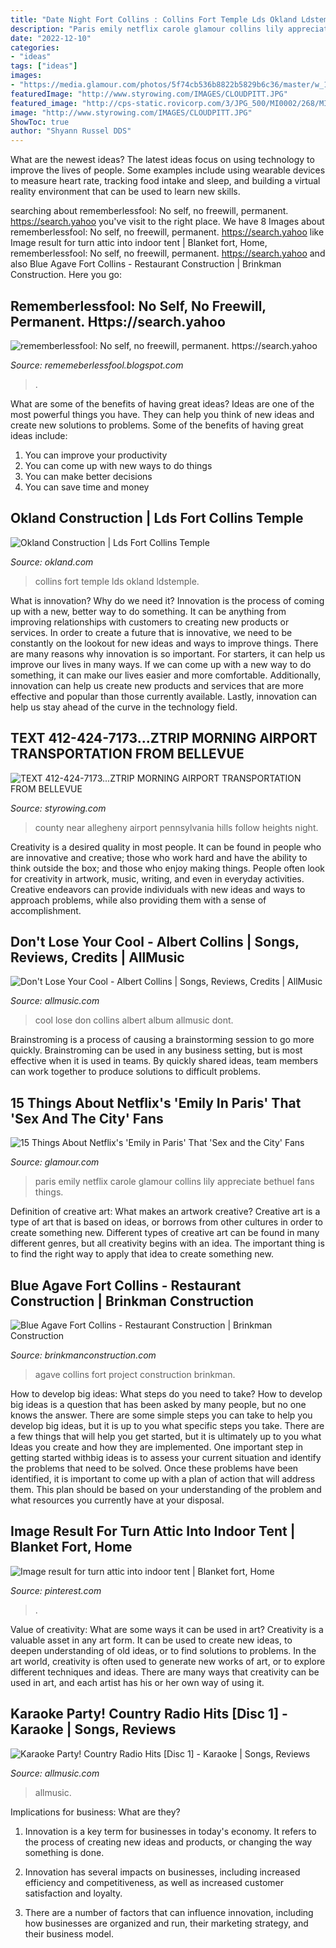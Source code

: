 ```yaml
---
title: "Date Night Fort Collins : Collins Fort Temple Lds Okland Ldstemple"
description: "Paris emily netflix carole glamour collins lily appreciate bethuel fans things"
date: "2022-12-10"
categories:
- "ideas"
tags: ["ideas"]
images:
- "https://media.glamour.com/photos/5f74cb536b8822b5829b6c36/master/w_1600%2Cc_limit/emily-in-paris.jpg"
featuredImage: "http://www.styrowing.com/IMAGES/CLOUDPITT.JPG"
featured_image: "http://cps-static.rovicorp.com/3/JPG_500/MI0002/268/MI0002268822.jpg?partner=allrovi.com"
image: "http://www.styrowing.com/IMAGES/CLOUDPITT.JPG"
ShowToc: true
author: "Shyann Russel DDS"
---
```



What are the newest ideas?
The latest ideas focus on using technology to improve the lives of people. Some examples include using wearable devices to measure heart rate, tracking food intake and sleep, and building a virtual reality environment that can be used to learn new skills.

	

		
searching about rememberlessfool: No self, no freewill, permanent. https://search.yahoo you've visit to the right place. We have 8 Images about rememberlessfool: No self, no freewill, permanent. https://search.yahoo like Image result for turn attic into indoor tent | Blanket fort, Home, rememberlessfool: No self, no freewill, permanent. https://search.yahoo and also Blue Agave Fort Collins - Restaurant Construction | Brinkman Construction. Here you go:
		
    
## Rememberlessfool: No Self, No Freewill, Permanent. Https://search.yahoo

<img loading=lazy src="https://1.bp.blogspot.com/-qNvgSStlkbc/YNZaPmjCezI/AAAAAAAAm50/ZPB3N_jhe5oFeJIxVchmZ9y0flFbHl7ngCLcBGAsYHQ/w1200-h630-p-k-no-nu/Untitled.png9.png" onerror="this.onerror=null;this.src='https://tse4.mm.bing.net/th?id=OIP.R5nhYK9yLarblJhwGKG9QAHaD4&amp;pid=15.1';" alt="rememberlessfool: No self, no freewill, permanent. https://search.yahoo">

_Source: rememeberlessfool.blogspot.com_

>. 

	

What are some of the benefits of having great ideas?
Ideas are one of the most powerful things you have. They can help you think of new ideas and create new solutions to problems. Some of the benefits of having great ideas include: 
1. You can improve your productivity
2. You can come up with new ways to do things
3. You can make better decisions
4. You can save time and money

    
## Okland Construction | Lds Fort Collins Temple

<img loading=lazy src="https://www.okland.com/app/images/cms/gal_205_3083.jpg" onerror="this.onerror=null;this.src='https://tse3.mm.bing.net/th?id=OIP.f9rqi_djpPfq7E5MycAIEQHaEg&amp;pid=15.1';" alt="Okland Construction | Lds Fort Collins Temple">

_Source: okland.com_

>collins fort temple lds okland ldstemple. 

	

What is innovation? Why do we need it?
Innovation is the process of coming up with a new, better way to do something. It can be anything from improving relationships with customers to creating new products or services. In order to create a future that is innovative, we need to be constantly on the lookout for new ideas and ways to improve things.
There are many reasons why innovation is so important. For starters, it can help us improve our lives in many ways. If we can come up with a new way to do something, it can make our lives easier and more comfortable. Additionally, innovation can help us create new products and services that are more effective and popular than those currently available. Lastly, innovation can help us stay ahead of the curve in the technology field.

    
## TEXT 412-424-7173...ZTRIP MORNING AIRPORT TRANSPORTATION FROM BELLEVUE

<img loading=lazy src="http://www.styrowing.com/IMAGES/CLOUDPITT.JPG" onerror="this.onerror=null;this.src='https://tse4.mm.bing.net/th?id=OIP.dfvyylzyAvW2ClSBCvDNpgHaEo&amp;pid=15.1';" alt="TEXT 412-424-7173...ZTRIP MORNING AIRPORT TRANSPORTATION FROM BELLEVUE">

_Source: styrowing.com_

>county near allegheny airport pennsylvania hills follow heights night. 

	

Creativity is a desired quality in most people. It can be found in people who are innovative and creative; those who work hard and have the ability to think outside the box; and those who enjoy making things. People often look for creativity in artwork, music, writing, and even in everyday activities. Creative endeavors can provide individuals with new ideas and ways to approach problems, while also providing them with a sense of accomplishment.

    
## Don&#039;t Lose Your Cool - Albert Collins | Songs, Reviews, Credits | AllMusic

<img loading=lazy src="http://cps-static.rovicorp.com/3/JPG_500/MI0002/268/MI0002268822.jpg?partner=allrovi.com" onerror="this.onerror=null;this.src='https://tse1.mm.bing.net/th?id=OIP.lEeorty5jBIvYOYShn0ogAHaHZ&amp;pid=15.1';" alt="Don&#039;t Lose Your Cool - Albert Collins | Songs, Reviews, Credits | AllMusic">

_Source: allmusic.com_

>cool lose don collins albert album allmusic dont. 

	

Brainstroming is a process of causing a brainstorming session to go more quickly. Brainstroming can be used in any business setting, but is most effective when it is used in teams. By quickly shared ideas, team members can work together to produce solutions to difficult problems.

    
## 15 Things About Netflix&#039;s &#039;Emily In Paris&#039; That &#039;Sex And The City&#039; Fans

<img loading=lazy src="https://media.glamour.com/photos/5f74cb536b8822b5829b6c36/master/w_1600%2Cc_limit/emily-in-paris.jpg" onerror="this.onerror=null;this.src='https://tse2.mm.bing.net/th?id=OIP.dvSBUByCH2dS3JV5hxQwNgHaLH&amp;pid=15.1';" alt="15 Things About Netflix&#039;s &#039;Emily in Paris&#039; That &#039;Sex and the City&#039; Fans">

_Source: glamour.com_

>paris emily netflix carole glamour collins lily appreciate bethuel fans things. 

	

Definition of creative art: What makes an artwork creative?
Creative art is a type of art that is based on ideas, or borrows from other cultures in order to create something new. 
Different types of creative art can be found in many different genres, but all creativity begins with an idea. The important thing is to find the right way to apply that idea to create something new.

    
## Blue Agave Fort Collins - Restaurant Construction | Brinkman Construction

<img loading=lazy src="https://brinkmanconstruction.com/wp-content/uploads/2018/09/blue-agave-gallery5.jpg" onerror="this.onerror=null;this.src='https://tse4.mm.bing.net/th?id=OIP.zcM9vBoSLvRQv9nIom9HugHaFN&amp;pid=15.1';" alt="Blue Agave Fort Collins - Restaurant Construction | Brinkman Construction">

_Source: brinkmanconstruction.com_

>agave collins fort project construction brinkman. 

	

How to develop big ideas: What steps do you need to take?
How to develop big ideas is a question that has been asked by many people, but no one knows the answer. There are some simple steps you can take to help you develop big ideas, but it is up to you what specific steps you take. There are a few things that will help you get started, but it is ultimately up to you what Ideas you create and how they are implemented.
One important step in getting started withbig ideas is to assess your current situation and identify the problems that need to be solved. Once these problems have been identified, it is important to come up with a plan of action that will address them. This plan should be based on your understanding of the problem and what resources you currently have at your disposal.

    
## Image Result For Turn Attic Into Indoor Tent | Blanket Fort, Home

<img loading=lazy src="https://i.pinimg.com/736x/72/ab/fa/72abfaffb1074a72acb3e3da48afa611.jpg" onerror="this.onerror=null;this.src='https://tse2.mm.bing.net/th?id=OIP.KWsdf_6vt5Zy0uneHsukKQHaFj&amp;pid=15.1';" alt="Image result for turn attic into indoor tent | Blanket fort, Home">

_Source: pinterest.com_

>. 

	

Value of creativity: What are some ways it can be used in art?
Creativity is a valuable asset in any art form. It can be used to create new ideas, to deepen understanding of old ideas, or to find solutions to problems. In the art world, creativity is often used to generate new works of art, or to explore different techniques and ideas. There are many ways that creativity can be used in art, and each artist has his or her own way of using it.

    
## Karaoke Party! Country Radio Hits [Disc 1] - Karaoke | Songs, Reviews

<img loading=lazy src="https://cps-static.rovicorp.com/3/JPG_1080/MI0001/701/MI0001701365.jpg?partner=allrovi.com" onerror="this.onerror=null;this.src='https://tse3.mm.bing.net/th?id=OIP.d2FM9t1Tfx1MMSKA8A-NaQHaHO&amp;pid=15.1';" alt="Karaoke Party! Country Radio Hits [Disc 1] - Karaoke | Songs, Reviews">

_Source: allmusic.com_

>allmusic. 

	

Implications for business: What are they?
1. Innovation is a key term for businesses in today's economy. It refers to the process of creating new ideas and products, or changing the way something is done.
2. Innovation has several impacts on businesses, including increased efficiency and competitiveness, as well as increased customer satisfaction and loyalty.

3. There are a number of factors that can influence innovation, including how businesses are organized and run, their marketing strategy, and their business model.

